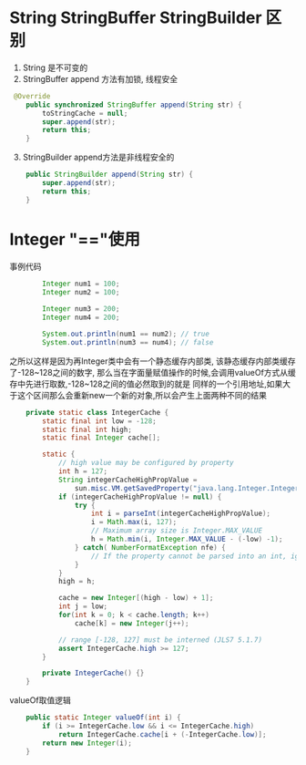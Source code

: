 # String StringBuffer StringBuilder 区别

1. String 是不可变的
2. StringBuffer append 方法有加锁, 线程安全

```java
 @Override
    public synchronized StringBuffer append(String str) {
        toStringCache = null;
        super.append(str);
        return this;
    }
```
3. StringBuilder append方法是非线程安全的
```java
    public StringBuilder append(String str) {
        super.append(str);
        return this;
    }
```
# Integer "=="使用

事例代码
```java
        Integer num1 = 100;
        Integer num2 = 100;
        
        Integer num3 = 200;
        Integer num4 = 200;

        System.out.println(num1 == num2); // true
        System.out.println(num3 == num4); // false
```

之所以这样是因为再Integer类中会有一个静态缓存内部类, 该静态缓存内部类缓存了-128~128之间的数字,
那么当在字面量赋值操作的时候,会调用valueOf方式从缓存中先进行取数,-128~128之间的值必然取到的就是
同样的一个引用地址,如果大于这个区间那么会重新new一个新的对象,所以会产生上面两种不同的结果
```java
    private static class IntegerCache {
        static final int low = -128;
        static final int high;
        static final Integer cache[];

        static {
            // high value may be configured by property
            int h = 127;
            String integerCacheHighPropValue =
                sun.misc.VM.getSavedProperty("java.lang.Integer.IntegerCache.high");
            if (integerCacheHighPropValue != null) {
                try {
                    int i = parseInt(integerCacheHighPropValue);
                    i = Math.max(i, 127);
                    // Maximum array size is Integer.MAX_VALUE
                    h = Math.min(i, Integer.MAX_VALUE - (-low) -1);
                } catch( NumberFormatException nfe) {
                    // If the property cannot be parsed into an int, ignore it.
                }
            }
            high = h;

            cache = new Integer[(high - low) + 1];
            int j = low;
            for(int k = 0; k < cache.length; k++)
                cache[k] = new Integer(j++);

            // range [-128, 127] must be interned (JLS7 5.1.7)
            assert IntegerCache.high >= 127;
        }

        private IntegerCache() {}
    }
```
valueOf取值逻辑
```java
    public static Integer valueOf(int i) {
        if (i >= IntegerCache.low && i <= IntegerCache.high)
            return IntegerCache.cache[i + (-IntegerCache.low)];
        return new Integer(i);
    }
```